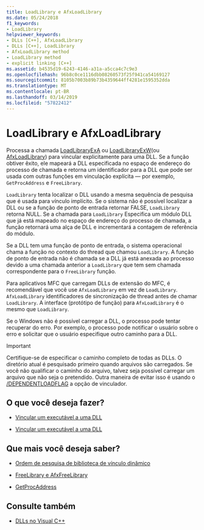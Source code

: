 ```yaml
---
title: LoadLibrary e AfxLoadLibrary
ms.date: 05/24/2018
f1_keywords:
- LoadLibrary
helpviewer_keywords:
- DLLs [C++], AfxLoadLibrary
- DLLs [C++], LoadLibrary
- AfxLoadLibrary method
- LoadLibrary method
- explicit linking [C++]
ms.assetid: b4535d19-6243-4146-a31a-a5cca4c7c9e3
ms.openlocfilehash: 96b8c0ce1116dbb08260573f25f941ca54169127
ms.sourcegitcommit: 8105b7003b89b73b4359644ff4281e1595352dda
ms.translationtype: MT
ms.contentlocale: pt-BR
ms.lasthandoff: 03/14/2019
ms.locfileid: "57822412"
---
```

# <a name="loadlibrary-and-afxloadlibrary"></a>LoadLibrary e AfxLoadLibrary

Processa a chamada [LoadLibraryExA](/windows/desktop/api/libloaderapi/nf-libloaderapi-loadlibraryexa) ou [LoadLibraryExW](/windows/desktop/api/libloaderapi/nf-libloaderapi-loadlibraryexw)(ou [AfxLoadLibrary](../mfc/reference/application-information-and-management.md#afxloadlibrary)) para vincular explicitamente para uma DLL. Se a função obtiver êxito, ele mapeará a DLL especificada no espaço de endereço do processo de chamada e retorna um identificador para a DLL que pode ser usada com outras funções em vinculação explícita — por exemplo, `GetProcAddress` e `FreeLibrary`.

`LoadLibrary` tenta localizar o DLL usando a mesma sequência de pesquisa que é usada para vínculo implícito. Se o sistema não é possível localizar a DLL ou se a função de ponto de entrada retornar FALSE, `LoadLibrary` retorna NULL. Se a chamada para `LoadLibrary` Especifica um módulo DLL que já está mapeado no espaço de endereço do processo de chamada, a função retornará uma alça de DLL e incrementará a contagem de referência do módulo.

Se a DLL tem uma função de ponto de entrada, o sistema operacional chama a função no contexto do thread que chamou `LoadLibrary`. A função de ponto de entrada não é chamada se a DLL já está anexada ao processo devido a uma chamada anterior a `LoadLibrary` que tem sem chamada correspondente para o `FreeLibrary` função.

Para aplicativos MFC que carregam DLLs de extensão do MFC, é recomendável que você use `AfxLoadLibrary` em vez de `LoadLibrary`. `AfxLoadLibrary` identificadores de sincronização de thread antes de chamar `LoadLibrary`. A interface (protótipo de função) para `AfxLoadLibrary` é o mesmo que `LoadLibrary`.

Se o Windows não é possível carregar a DLL, o processo pode tentar recuperar do erro. Por exemplo, o processo pode notificar o usuário sobre o erro e solicitar que o usuário especifique outro caminho para a DLL.

> [!IMPORTANT]
> Certifique-se de especificar o caminho completo de todas as DLLs. O diretório atual é pesquisado primeiro quando arquivos são carregados. Se você não qualificar o caminho do arquivo, talvez seja possível carregar um arquivo que não seja o pretendido. Outra maneira de evitar isso é usando o [/DEPENDENTLOADFLAG](reference/dependentloadflag.md) a opção de vinculador.

## <a name="what-do-you-want-to-do"></a>O que você deseja fazer?

- [Vincular um executável a uma DLL](linking-an-executable-to-a-dll.md#linking-implicitly)

- [Vincular um executável a uma DLL](linking-an-executable-to-a-dll.md#determining-which-linking-method-to-use)

## <a name="what-do-you-want-to-know-more-about"></a>Que mais você deseja saber?

- [Ordem de pesquisa de biblioteca de vínculo dinâmico](/windows/desktop/Dlls/dynamic-link-library-search-order)

- [FreeLibrary e AfxFreeLibrary](freelibrary-and-afxfreelibrary.md)

- [GetProcAddress](getprocaddress.md)

## <a name="see-also"></a>Consulte também

- [DLLs no Visual C++](dlls-in-visual-cpp.md)

